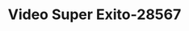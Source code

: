 ---
f_zip-code: 30125
f_state-code: GA
title: Video Super Exito-28567
f_phone: 770-749-9608
f_city-only: Cedartown
f_address: Cedartown Cedartown
f_location-unique-id: '28567'
slug: video-super-exito-28567
updated-on: '2024-05-30T13:46:58.046Z'
created-on: '2024-05-30T13:36:59.803Z'
published-on: '2024-05-30T13:54:32.469Z'
f_city-state: cms/city/cedartown-ga.md
f_company: cms/company/video-super-exito.md
f_state: cms/state/georgia.md
layout: '[payday-loan].html'
tags: payday-loan
---
